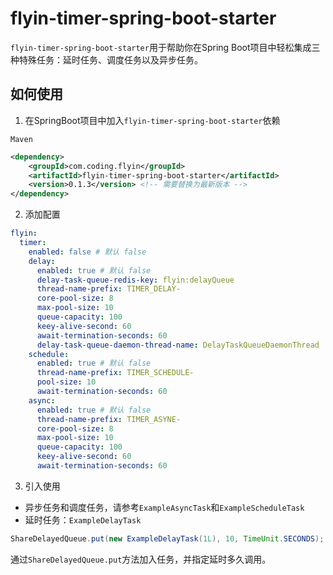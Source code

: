 # flyin-timer-spring-boot-starter

`flyin-timer-spring-boot-starter`用于帮助你在Spring Boot项目中轻松集成三种特殊任务：延时任务、调度任务以及异步任务。

## 如何使用

1. 在SpringBoot项目中加入`flyin-timer-spring-boot-starter`依赖

`Maven`

```xml
<dependency>
    <groupId>com.coding.flyin</groupId>
    <artifactId>flyin-timer-spring-boot-starter</artifactId>
    <version>0.1.3</version> <!-- 需要替换为最新版本 -->
</dependency>
```

2. 添加配置

```yaml
flyin:
  timer:
    enabled: false # 默认 false
    delay:
      enabled: true # 默认 false
      delay-task-queue-redis-key: flyin:delayQueue
      thread-name-prefix: TIMER_DELAY-
      core-pool-size: 8
      max-pool-size: 10
      queue-capacity: 100
      keey-alive-second: 60
      await-termination-seconds: 60
      delay-task-queue-daemon-thread-name: DelayTaskQueueDaemonThread
    schedule:
      enabled: true # 默认 false
      thread-name-prefix: TIMER_SCHEDULE-
      pool-size: 10
      await-termination-seconds: 60
    async:
      enabled: true # 默认 false
      thread-name-prefix: TIMER_ASYNE-
      core-pool-size: 8
      max-pool-size: 10
      queue-capacity: 100
      keey-alive-second: 60
      await-termination-seconds: 60
```

3. 引入使用

- 异步任务和调度任务，请参考`ExampleAsyncTask`和`ExampleScheduleTask`
- 延时任务：`ExampleDelayTask`

```java
ShareDelayedQueue.put(new ExampleDelayTask(1L), 10, TimeUnit.SECONDS);
```

通过`ShareDelayedQueue.put`方法加入任务，并指定延时多久调用。



